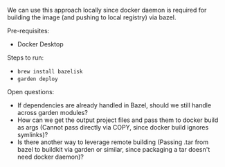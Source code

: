 We can use this approach locally since docker daemon is required for building the image (and pushing to local registry) via bazel.

Pre-requisites:
- Docker Desktop

Steps to run:
- `brew install bazelisk`
- `garden deploy`

Open questions:
- If dependencies are already handled in Bazel, should we still handle across garden modules?
- How can we get the output project files and pass them to docker build as args (Cannot pass directly via COPY, since docker build ignores symlinks)?
- Is there another way to leverage remote building (Passing .tar from bazel to buildkit via garden or similar, since packaging a tar doesn't need docker daemon)?
